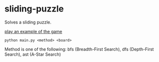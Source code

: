# sliding-puzzle

Solves a sliding puzzle.

[play an example of the game](http://mypuzzle.org/sliding)

```
python main.py <method> <board>
```

Method is one of the following: bfs (Breadth-First Search), dfs (Depth-First Search), ast (A-Star Search)